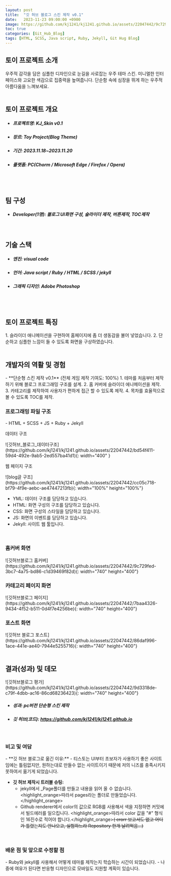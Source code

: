 ```yaml
---
layout: post
title:  "깃 허브 블로그 스킨 제작 v0.1"
date:   2023-11-23 09:00:00 +0900
image: https://github.com/kj1241/kj1241.github.io/assets/22047442/9c729fed-3bc7-4a75-bd86-c1d39469f82d
toc: true
categories: [Git_Hub_Blog]
tags: [HTML, SCSS, Java script, Ruby, Jekyll, Git Hug Blog]
---
```


<h2><green1_h2> 토이 프로젝트 소개 </green1_h2></h2>
우주적 감각을 담은 심플한 디자인으로 눈길을 사로잡는 우주 테마 스킨.  
미니멀한 인터페이스와 고요한 색감으로 집중력을 높여줍니다.  
단순함 속에 심장을 뛰게 하는 우주적 아름다움을 느껴보세요.

<br>
<br>
<h2><green1_h2> 토이 프로젝트 개요 </green1_h2></h2><ul>
<li><h5><green1_h5>프로젝트명: </green1_h5><span> KJ_Skin v0.1</span></h5></li>
<li><h5><green1_h5>장르: </green1_h5><span> Toy Project(Blog Theme)</span></h5></li>
<li><h5><green1_h5>기간: </green1_h5><span> 2023.11.18~2023.11.20</span></h5></li>
<li><h5><green1_h5>플랫폼: </green1_h5><span> PC(Chorm / Microsoft Edge / Firefox / Opera) </span></h5></li></ul>

<br>
<br>
<h2><green1_h2> 팀 구성 </green1_h2></h2><ul> 
<li><h5><green1_h5>Developer(1명): </green1_h5><span> 블로그 UI화면 구성, 슬라이더 제작, 버튼제작, TOC제작 </span></h5></li>
</ul>

<br>
<h2><green1_h2> 기술 스택 </green1_h2></h2><ul>
<li><h5><green1_h5>엔진: </green1_h5><span> visual code </span></h5></li>
<li><h5><green1_h5>언어: </green1_h5><span> Java script / Ruby / HTML / SCSS / jekyll </span></h5></li>
<li><h5><green1_h5>그래픽 디자인: </green1_h5><span>Adobe Photoshop</span></h5></li>
</ul>

<br>
<br>
<h2 ><green1_h2> 토이 프로젝트 특징 </green1_h2></h2>
1. 슬라이더 애니메이션을 구현하여 홈페이지에 좀 더 생동감을 불어 넣었습니다.
2. 단순하고 심플한 느낌이 들 수 있도록 화면을 구상하였습니다.

<br>
<br>
<h2><green1_h2> 개발자의 역활 및 경험 </green1_h2></h2>
- **단순형 스킨 제작 v0.1** <span><red1_error>(전체 게임 제작 기여도: 100%)</red1_error></span>
    1. 테마를 처음부터 제작하기 위해 블로그 프로그래밍 구조를 설계.
    2. 홈 커버에 슬라이더 에니메이션을 제작.
    3. 카테고리를 제작하여 사용자가 편하게 접근 할 수 있도록 제작.
    4. 목차를 효율적으로 볼 수 있도록 TOC를 제작.



<br>
<h3><green1_h3>프로그래밍 파일 구조</green1_h3></h3>
- HTML + SCSS + JS + Ruby + Jekyll
 <!--이미지 못침범하게-->
<p><green1_h5>데이터 구조 </green1_h5></p>
![깃허브_블로그_데이터구조](https://github.com/kj1241/kj1241.github.io/assets/22047442/bd54f411-59d4-492e-9ab5-2ed557ba41d1){: width="400" }
<p><green1_h5>웹 페이지 구조</green1_h5> </p>
![blog글 구조](https://github.com/kj1241/kj1241.github.io/assets/22047442/cc05c718-bf79-4f9e-aebc-ae47447213fb){: width="100%" height="100%"}

- YML: 데이터 구조를 담당하고 있습니다.
- HTML: 화면 구성의 구조를 담당하고 있습니다.
- CSS: 화면 구성의 스타일을 담당하고 있습니다.
- JS: 화면의 이벤트를 담당하고 있습니다.
- Jekyll: 사이트 웹 툴입니다.


<br>
<h3><green1_h3> 홈커버 화면</green1_h3></h3>
![깃허브블로그 홈커버](https://github.com/kj1241/kj1241.github.io/assets/22047442/9c729fed-3bc7-4a75-bd86-c1d39469f82d){: width="740" height="400"}

<br>
<h3><green1_h3> 카테고리 페이지 화면</green1_h3></h3>
![깃허브블로그 페이지](https://github.com/kj1241/kj1241.github.io/assets/22047442/7baa4326-9434-4f52-b511-0d4f7e4256be){: width="740" height="400"}

<br>
<h3><green1_h3> 포스트 화면</green1_h3></h3>
![깃허브 블로그 포스트](https://github.com/kj1241/kj1241.github.io/assets/22047442/86daf996-1ace-441e-ae40-7944e5255716){: width="740" height="400"}


<br>
<br>
<h2><green1_h2> 결과(성과) 및 데모 </green1_h2></h2>
![깃허브블로그 평가](https://github.com/kj1241/kj1241.github.io/assets/22047442/9d3318de-c79f-4dbb-ac16-86cd68236423){: width="740" height="400"}
<ul>
<li><h5><green1_h5>성과: </green1_h5><span> pc버전 단순형 스킨 제작 </span></h5></li>
<li><h5><green1_h5>깃 허브(코드): </green1_h5><span> 
<a href="https://github.com/kj1241/kj1241.github.io">https://github.com/kj1241/kj1241.github.io</a> </span></h5></li>
</ul>

<br>
<h3><green1_h3> 비고 및 여담 </green1_h3></h3>
- **깃 허브 블로그로 옮긴 이유:**
    - 티스토는 UI부터 초보자가 사용하기 좋은 사이트임에는 틀림없지만, 원하는대로 만들수 없는 사이트이기 때문에 저의 니즈를 충족시키지 못하여서 옮기게 되었습니다.

- **깃 허브 제작시 트러블 슈팅:**
    - jekyll에서 _Page폴더를 만들고 내용을 읽어 올 수 없습니다. <highlight_orange>따라서 pages라는 폴더로 만들었습니다.</highlight_orange>
    - Github renderer에서 color의 값으로 RGB를 사용해서 색을 지정하면 커밋에서 빌드에러를 일으킵니다. <highlight_orange>따라서 color 값을 "#" 형식인 16진수로 적어야 합니다.</highlight_orange>~~( erorr 보고서도 없고 어디가 틀렸는지도 안나오고, 실험하느라 Repository 한개 날려먹음...)~~

<br>
<h3><green1_h3> 배운 점 및 앞으로 수정할 점 </green1_h3></h3>
- Ruby와 jekyll를 사용해서 어떻게 테마를 제작는지 학습하는 시간이 되었습니다.
- 나중에 여유가 된다면 반응형 디자인으로 모바일도 지원할 계획이 있습니다.

